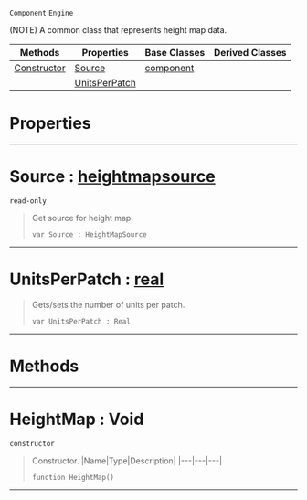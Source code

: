  `Component` `Engine`



(NOTE) A common class that represents height map data.

|Methods|Properties|Base Classes|Derived Classes|
|---|---|---|---|
|[ Constructor](heightmap.md#heightmap-void)|[ Source](heightmap.md#source-zilch-engine-docum)|[component](component.md)| |
| |[ UnitsPerPatch](heightmap.md#unitsperpatch-zilch-engin)| | |


 #  Properties


---  
 #  Source : [heightmapsource](heightmapsource.md)

 `read-only`

> Get source for height map.
> ``` lang=cpp, name=Nada
> var Source : HeightMapSource


---  
 #  UnitsPerPatch : [real](../nada_base_types/real.md)

> Gets/sets the number of units per patch.
> ``` lang=cpp, name=Nada
> var UnitsPerPatch : Real


---  
 #  Methods


---  
 #  HeightMap : Void

 `constructor`

> Constructor.
> |Name|Type|Description|
> |---|---|---|
> ``` lang=cpp, name=Nada
> function HeightMap()
> ``` 


---  
 

 